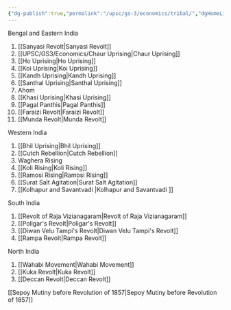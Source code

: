 ```yaml
---
{"dg-publish":true,"permalink":"/upsc/gs-3/economics/tribal/","dgHomeLink":true,"dgPassFrontmatter":false}
---
```


Bengal and Eastern India

1. [[Sanyasi Revolt|Sanyasi Revolt]]
2. [[UPSC/GS3/Economics/Chaur Uprising|Chaur Uprising]]
3. [[Ho Uprising|Ho Uprising]]
4. [[Koi Uprising|Koi Uprising]]
5. [[Kandh Uprising|Kandh Uprising]]
6. [[Santhal Uprising|Santhal Uprising]]
7. Ahom 
8. [[Khasi Uprising|Khasi Uprising]]
9. [[Pagal Panthis|Pagal Panthis]]
10. [[Faraizi Revolt|Faraizi Revolt]]
11. [[Munda Revolt|Munda Revolt]]

Western India

1. [[Bhil Uprising|Bhil Uprising]]
2. [[Cutch Rebellion|Cutch Rebellion]]
3. Waghera Rising
4. [[Koli Rising|Koli Rising]]
5. [[Ramosi Rising|Ramosi Rising]]
6. [[Surat Salt Agitation|Surat Salt Agitation]]
7. [[Kolhapur and Savantvadi |Kolhapur and Savantvadi ]]

South India

1. [[Revolt of Raja Vizianagaram|Revolt of Raja Vizianagaram]]
2. [[Poligar's Revolt|Poligar's Revolt]]
3. [[Diwan Velu Tampi's Revolt|Diwan Velu Tampi's Revolt]]
4. [[Rampa Revolt|Rampa Revolt]]

 North India 

1. [[Wahabi Movement|Wahabi Movement]]
2. [[Kuka Revolt|Kuka Revolt]]
3. [[Deccan Revolt|Deccan Revolt]]

[[Sepoy Mutiny before Revolution of 1857|Sepoy Mutiny before Revolution of 1857]] 
